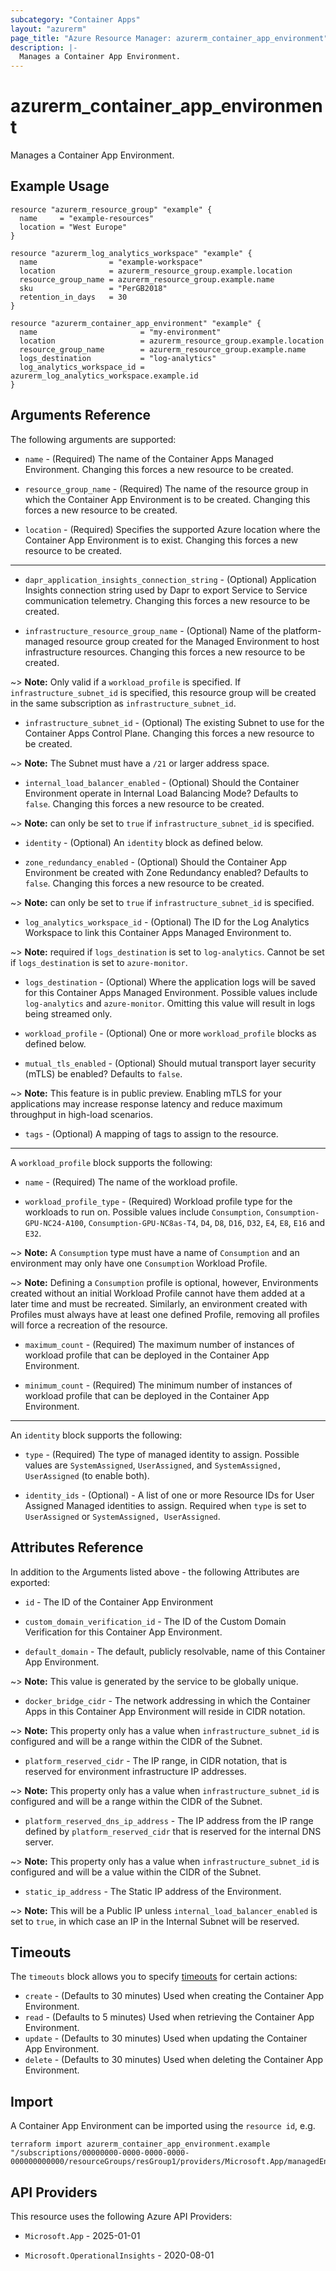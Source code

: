 ```yaml
---
subcategory: "Container Apps"
layout: "azurerm"
page_title: "Azure Resource Manager: azurerm_container_app_environment"
description: |-
  Manages a Container App Environment.
---
```


# azurerm_container_app_environment

Manages a Container App Environment.

## Example Usage

```hcl
resource "azurerm_resource_group" "example" {
  name     = "example-resources"
  location = "West Europe"
}

resource "azurerm_log_analytics_workspace" "example" {
  name                = "example-workspace"
  location            = azurerm_resource_group.example.location
  resource_group_name = azurerm_resource_group.example.name
  sku                 = "PerGB2018"
  retention_in_days   = 30
}

resource "azurerm_container_app_environment" "example" {
  name                       = "my-environment"
  location                   = azurerm_resource_group.example.location
  resource_group_name        = azurerm_resource_group.example.name
  logs_destination           = "log-analytics"
  log_analytics_workspace_id = azurerm_log_analytics_workspace.example.id
}
```

## Arguments Reference

The following arguments are supported:

* `name` - (Required) The name of the Container Apps Managed Environment. Changing this forces a new resource to be created.

* `resource_group_name` - (Required) The name of the resource group in which the Container App Environment is to be created. Changing this forces a new resource to be created.

* `location` - (Required) Specifies the supported Azure location where the Container App Environment is to exist. Changing this forces a new resource to be created.

---

* `dapr_application_insights_connection_string` - (Optional) Application Insights connection string used by Dapr to export Service to Service communication telemetry. Changing this forces a new resource to be created.

* `infrastructure_resource_group_name` - (Optional) Name of the platform-managed resource group created for the Managed Environment to host infrastructure resources. Changing this forces a new resource to be created.

~> **Note:** Only valid if a `workload_profile` is specified. If `infrastructure_subnet_id` is specified, this resource group will be created in the same subscription as `infrastructure_subnet_id`.

* `infrastructure_subnet_id` - (Optional) The existing Subnet to use for the Container Apps Control Plane. Changing this forces a new resource to be created. 

~> **Note:** The Subnet must have a `/21` or larger address space.

* `internal_load_balancer_enabled` - (Optional) Should the Container Environment operate in Internal Load Balancing Mode? Defaults to `false`. Changing this forces a new resource to be created.

~> **Note:** can only be set to `true` if `infrastructure_subnet_id` is specified.

* `identity` - (Optional) An `identity` block as defined below.

* `zone_redundancy_enabled` - (Optional) Should the Container App Environment be created with Zone Redundancy enabled? Defaults to `false`. Changing this forces a new resource to be created.

~> **Note:** can only be set to `true` if `infrastructure_subnet_id` is specified.

* `log_analytics_workspace_id` - (Optional) The ID for the Log Analytics Workspace to link this Container Apps Managed Environment to. 

~> **Note:** required if `logs_destination` is set to `log-analytics`. Cannot be set if `logs_destination` is set to `azure-monitor`.

* `logs_destination` - (Optional) Where the application logs will be saved for this Container Apps Managed Environment. Possible values include `log-analytics` and `azure-monitor`. Omitting this value will result in logs being streamed only.

* `workload_profile` - (Optional) One or more `workload_profile` blocks as defined below.

* `mutual_tls_enabled` - (Optional) Should mutual transport layer security (mTLS) be enabled? Defaults to `false`.

~> **Note:** This feature is in public preview. Enabling mTLS for your applications may increase response latency and reduce maximum throughput in high-load scenarios.

* `tags` - (Optional) A mapping of tags to assign to the resource.

---

A `workload_profile` block supports the following:

* `name` - (Required) The name of the workload profile.

* `workload_profile_type` - (Required) Workload profile type for the workloads to run on. Possible values include `Consumption`, `Consumption-GPU-NC24-A100`, `Consumption-GPU-NC8as-T4`, `D4`, `D8`, `D16`, `D32`, `E4`, `E8`, `E16` and `E32`.

~> **Note:** A `Consumption` type must have a name of `Consumption` and an environment may only have one `Consumption` Workload Profile.

~> **Note:** Defining a `Consumption` profile is optional, however, Environments created without an initial Workload Profile cannot have them added at a later time and must be recreated. Similarly, an environment created with Profiles must always have at least one defined Profile, removing all profiles will force a recreation of the resource.

* `maximum_count` - (Required) The maximum number of instances of workload profile that can be deployed in the Container App Environment.

* `minimum_count` - (Required) The minimum number of instances of workload profile that can be deployed in the Container App Environment.

---

An `identity` block supports the following:

* `type` - (Required) The type of managed identity to assign. Possible values are `SystemAssigned`, `UserAssigned`, and `SystemAssigned, UserAssigned` (to enable both).

* `identity_ids` - (Optional) - A list of one or more Resource IDs for User Assigned Managed identities to assign. Required when `type` is set to `UserAssigned` or `SystemAssigned, UserAssigned`.

## Attributes Reference

In addition to the Arguments listed above - the following Attributes are exported:

* `id` - The ID of the Container App Environment

* `custom_domain_verification_id` - The ID of the Custom Domain Verification for this Container App Environment.

* `default_domain` - The default, publicly resolvable, name of this Container App Environment.

~> **Note:** This value is generated by the service to be globally unique.

* `docker_bridge_cidr` - The network addressing in which the Container Apps in this Container App Environment will reside in CIDR notation.

~> **Note:** This property only has a value when `infrastructure_subnet_id` is configured and will be a range within the CIDR of the Subnet.

* `platform_reserved_cidr` - The IP range, in CIDR notation, that is reserved for environment infrastructure IP addresses.

~> **Note:** This property only has a value when `infrastructure_subnet_id` is configured and will be a range within the CIDR of the Subnet.

* `platform_reserved_dns_ip_address` - The IP address from the IP range defined by `platform_reserved_cidr` that is reserved for the internal DNS server.

~> **Note:** This property only has a value when `infrastructure_subnet_id` is configured and will be a value within the CIDR of the Subnet.

* `static_ip_address` - The Static IP address of the Environment.

~> **Note:** This will be a Public IP unless `internal_load_balancer_enabled` is set to `true`, in which case an IP in the Internal Subnet will be reserved.


## Timeouts

The `timeouts` block allows you to specify [timeouts](https://developer.hashicorp.com/terraform/language/resources/configure#define-operation-timeouts) for certain actions:

* `create` - (Defaults to 30 minutes) Used when creating the Container App Environment.
* `read` - (Defaults to 5 minutes) Used when retrieving the Container App Environment.
* `update` - (Defaults to 30 minutes) Used when updating the Container App Environment.
* `delete` - (Defaults to 30 minutes) Used when deleting the Container App Environment.

## Import

A Container App Environment can be imported using the `resource id`, e.g.

```shell
terraform import azurerm_container_app_environment.example "/subscriptions/00000000-0000-0000-0000-000000000000/resourceGroups/resGroup1/providers/Microsoft.App/managedEnvironments/myEnvironment"
```

## API Providers
<!-- This section is generated, changes will be overwritten -->
This resource uses the following Azure API Providers:

* `Microsoft.App` - 2025-01-01

* `Microsoft.OperationalInsights` - 2020-08-01
